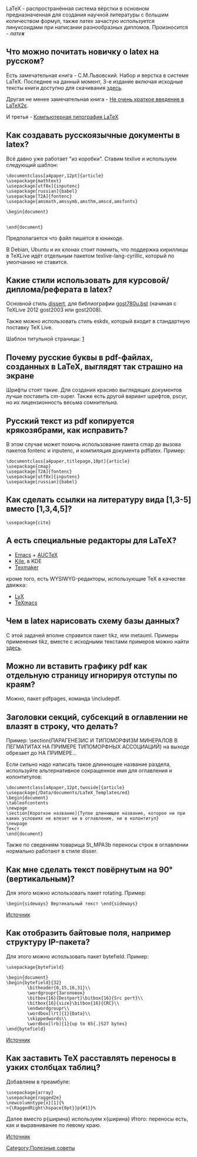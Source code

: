 LaTeX - распространённая система вёрстки в основном предназначенная для
создания научной литературы с большим количеством формул, также латех
зачастую используется линуксоидами при написании разнообразных
дипломов. Произносится - *лате**х***

## Что можно почитать новичку о latex на русском?

Есть замечательная книга - С.М.Львовский. Набор и верстка в системе
LaTeX. Последнее на данный момент, 3-е издание включая исходные тексты
книги доступно для скачивания
[здесь](http://www.mccme.ru/free-books/llang/newllang.pdf).

Другая не менее замечательная книга - [Не очень краткое введение в
LaTeX2ε](http://zelmanov.ptep-online.com/ctan/lshort_russian.pdf).

И третья - [Компьютерная типография
LaTeX](http://ctan.org/tex-archive/info/russian/Computer_Typesetting_Using_LaTeX)

## Как создавать русскоязычные документы в latex?

Всё давно уже работает "из коробки". Ставим texlive и используем
следующий шаблон:

    \documentclass[a4paper,12pt]{article}
    \usepackage{mathtext}
    \usepackage[utf8x]{inputenc}
    \usepackage[russian]{babel}
    \usepackage[T2A]{fontenc}
    \usepackage{amsmath,amssymb,amsthm,amscd,amsfonts}
    
    \begin{document}
    
    
    \end{document}

Предполагается что файл пишется в юникоде.

В Debian, Ubuntu и их клонах стоит помнить, что поддержка кириллицы в
TeXLive идёт отдельным пакетом texlive-lang-cyrillic, который по
умолчанию не ставится.

## Какие стили использовать для курсовой/диплома/реферата в latex?

Основной стиль [dissert](http://ppg.ice.ru/files/59553/dissert.tgz), для
библиографии
[gost780u.bst](http://www.inp.nsk.su/~baldin/Cyrillic-HOWTO-russian/ch08s02.html)
(начиная с TeXLive 2012 gost2003 или gost2008).

Также можно использовать стиль eskdx, который входит в стандартную
поставку TeX Live.

Шаблон титульной страницы:
[1](http://www.linux.org.ru/jump-message.jsp?msgid=1305696&cid=1305748)

## Почему русские буквы в pdf-файлах, созданных в LaTeX, выглядят так страшно на экране

Шрифты стоят такие. Для создания красиво выглядящих документов лучше
поставить cm-super. Также есть другой вариант шрифтов, pscyr, но их
лицензионность весьма сомнительна.

## Русский текст из pdf копируется крякозябрами, как исправить?

В этом случае может помочь использование пакета cmap до вызова пакетов
fontenc и inputenc, и компиляция документа pdflatex. Пример:

    \documentclass[a4paper,titlepage,10pt]{article}
    \usepackage{cmap}
    \usepackage[T2A]{fontenc}
    \usepackage[utf8x]{inputenc}
    \usepackage[russian]{babel}

## Как сделать ссылки на литературу вида \[1,3-5\] вместо \[1,3,4,5\]?

    \usepackage{cite}

## А есть специальные редакторы для LaTeX?

  - [Emacs](http://www.gnu.org/software/emacs/) +
    [AUCTeX](http://www.gnu.org/software/auctex/)
  - [Kile](http://kile.sourceforge.net/), в KDE
  - [Texmaker](http://www.xm1math.net/texmaker/)

кроме того, есть WYSIWYG-редакторы, использующие TeX в качестве движка:

  - [LyX](http://www.lyx.org/)
  - [TeXmacs](http://www.texmacs.org/)

## Чем в latex нарисовать схему базы данных?

С этой задачей вполне справится пакет tikz, или metauml. Примеры
применения tikz, вместе с исходными текстами примеров можно
найти [здесь](http://www.texample.net/tikz/examples/).

## Можно ли вставить графику pdf как отдельную страницу игнорируя отступы по краям?

Можно, пакет pdfpages, команда \\includepdf.

## Заголовки секций, субсекций в оглавлении не влазят в строку, что делать?

Пример: \\section{ПАРАГЕНЕЗИС И ТИПОМОРФИЗМ МИНЕРАЛОВ В ПЕГМАТИТАХ НА
ПРИМЕРЕ ТИПОМОРФНЫХ АССОЦИАЦИЙ} на выходе обрезает до НА ПРИМЕРЕ...

Если сильно надо написать такое длиннющее название раздела, используйте
альтернативное сокращенное имя для оглавления и колонтитулов:

    \documentclass[a4paper,12pt,twoside]{article} 
    \usepackage{/Data/documents/LaTeX_Templates/ed} 
    \begin{document} 
    \tableofcontents 
    \newpage 
    \section[Короткое название]{Тупое длиннющее название, которое ни при каких условиях не влезет ни в оглавление, ни в колонтитул} 
    \newpage 
    Текст 
    \end{document} 

Также по сведениям товарища St\_MPA3b переносы строк в оглавлении
нормально работают в стиле disser.

## Как мне сделать текст повёрнутым на 90° (вертикальным)?

Для этого можно использовать пакет rotating. Пример:

    \begin{sideways} Вертикальный текст \end{sideways}

[Источник](http://www.linux.org.ru/forum/general/4578155)

## Как отобразить байтовые поля, например структуру IP-пакета?

Для этого можно использовать пакет bytefield. Пример:

    \usepackage{bytefield} 
     
    \begin{document} 
    \begin{bytefield}{32} 
            \bitheader{0,15,16,31}\\ 
            \wordgroupr{Заголовок} 
            \bitbox{16}{Destport}\bitbox{16}{Src port}\\ 
            \bitbox{16}{size}\bitbox{16}{CRC}\\ 
            \endwordgroupr\\ 
            \wordbox[lrt]{1}{Data}\\ 
            \skippedwords\\ 
            \wordbox[lrb]{1}{up to 65{.}527 bytes} 
    \end{bytefield} 

[Источник](http://www.linux.org.ru/forum/development/4751338)

## Как заставить TeX расставлять переносы в узких столбцах таблиц?

Добавляем в преамбуле:

    \usepackage{array}
    \usepackage{ragged2e}
    \newcolumntype{x}[1]{%
    >{\RaggedRight\hspace{0pt}}p{#1}}%

Далее вместо p{ширина} используем x{ширина} Итого: переносы есть, как и
выравнивание по левому краю.

[Источник](http://www.linux.org.ru/forum/general/9128352?cid=9134170)

[Category:Полезные советы](Category:Полезные_советы "wikilink")
